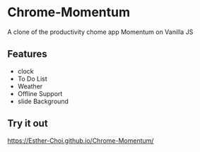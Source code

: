 # Chrome-Momentum
A clone of the productivity chome app Momentum on Vanilla JS

## Features
- clock
- To Do List
- Weather
- Offline Support
- slide Background

## Try it out
https://Esther-Choi.github.io/Chrome-Momentum/
